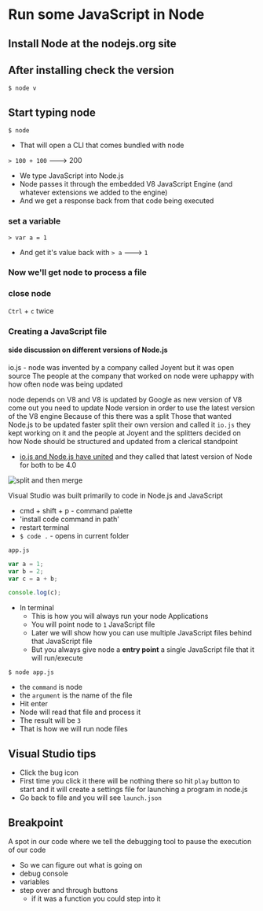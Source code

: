 # Run some JavaScript in Node
## Install Node at the nodejs.org site
## After installing check the version
`$ node v`

## Start typing node
`$ node`

* That will open a CLI that comes bundled with node

`> 100 + 100` ---> 200

* We type JavaScript into Node.js
* Node passes it through the embedded V8 JavaScript Engine (and whatever extensions we added to the engine)
* And we get a response back from that code being executed

### set a variable
`> var a = 1`

* And get it's value back with `> a` ---> `1`

### Now we'll get node to process a file

### close node
`Ctrl` + `c` twice

### Creating a JavaScript file

#### side discussion on different versions of Node.js
io.js - node was invented by a company called Joyent but it was open source
The people at the company that worked on node were uphappy with how often node was being updated

node depends on V8 and V8 is updated by Google
as new version of V8 come out you need to update Node version in order to use the latest version of the V8 engine
Because of this there was a split
Those that wanted Node.js to be updated faster split their own version and called it `io.js`
they kept working on it and the people at Joyent and the splitters decided on how Node should be structured and updated from a clerical standpoint
* [io.js and Node.js have united](https://thenewstack.io/io-js-and-node-js-have-united-and-thats-a-good-thing/) and they called that latest version of Node for both to be 4.0

![split and then merge](https://i.imgur.com/dtVSSQV.png)

Visual Studio was built primarily to code in Node.js and JavaScript

* cmd + shift + p - command palette 
* 'install code command in path'
* restart terminal
* `$ code .` - opens in current folder

`app.js`

```js
var a = 1;
var b = 2;
var c = a + b;

console.log(c);
```

* In terminal
    - This is how you will always run your node Applications
    - You will point node to `1` JavaScript file
    - Later we will show how you can use multiple JavaScript files behind that JavaScript file
    - But you always give node a **entry point** a single JavaScript file that it will run/execute

`$ node app.js`

* the `command` is node
* the `argument` is the name of the file
* Hit enter
* Node will read that file and process it
* The result will be `3`
* That is how we will run node files

## Visual Studio tips
* Click the bug icon
* First time you click it there will be nothing there so hit `play` button to start and it will create a settings file for launching a program in node.js
* Go back to file and you will see `launch.json`

## Breakpoint
A spot in our code where we tell the debugging tool to pause the execution of our code
* So we can figure out what is going on
* debug console
* variables
* step over and through buttons
    - if it was a function you could step into it
